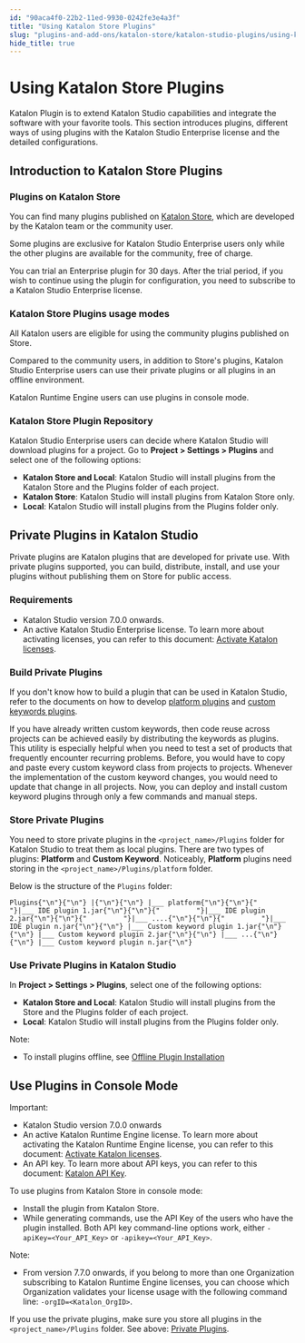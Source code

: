 ```yaml
---
id: "90aca4f0-22b2-11ed-9930-0242fe3e4a3f"
title: "Using Katalon Store Plugins"
slug: "plugins-and-add-ons/katalon-store/katalon-studio-plugins/using-katalon-store-plugins"
hide_title: true
---
```


# <a id="id" class="anchor_top_offset"/><a id="ariaid-title1" class="anchor_top_offset"/>Using <span xmlns="http://www.w3.org/1999/xhtml" className="ph">Katalon Store</span>  Plugins

<p xmlns="http://www.w3.org/1999/xhtml" className="p">Katalon Plugin is to extend Katalon Studio capabilities and   integrate the software with your favorite tools. This section   introduces plugins, different ways of using plugins with the   Katalon Studio Enterprise license and the detailed   configurations.</p> 

## <a id="id_1" class="anchor_top_offset"/>Introduction to <span xmlns="http://www.w3.org/1999/xhtml" className="ph">Katalon Store</span>  Plugins


### <a id="id_2" class="anchor_top_offset"/>Plugins on <span xmlns="http://www.w3.org/1999/xhtml" className="ph">Katalon Store</span> 

<p xmlns="http://www.w3.org/1999/xhtml" className="p">You can find many plugins published on <a className="xref j-external-link" href="https://store.katalon.com/" target="_blank"><span className="ph">Katalon Store</span></a>, which are   developed by the Katalon team or the community user.</p> 
<p xmlns="http://www.w3.org/1999/xhtml" className="p">Some plugins are exclusive for Katalon Studio Enterprise users   only while the other plugins are available for the community, free   of charge.</p> 
<p xmlns="http://www.w3.org/1999/xhtml" className="p">You can trial an Enterprise plugin for 30 days. After the trial   period, if you wish to continue using the plugin for configuration,   you need to subscribe to a Katalon Studio Enterprise license.</p> 

### <a id="id_3" class="anchor_top_offset"/><span xmlns="http://www.w3.org/1999/xhtml" className="ph">Katalon Store</span>  Plugins usage modes

<p xmlns="http://www.w3.org/1999/xhtml" className="p">All Katalon users are eligible for using the community plugins   published on Store.</p> 
<p xmlns="http://www.w3.org/1999/xhtml" className="p">Compared to the community users, in addition to Store's plugins,   Katalon Studio Enterprise users can use their private plugins or   all plugins in an offline environment.</p> 
<p xmlns="http://www.w3.org/1999/xhtml" className="p">Katalon Runtime Engine users can use plugins in console   mode.</p> 

### <a id="id_4" class="anchor_top_offset"/><span xmlns="http://www.w3.org/1999/xhtml" className="ph">Katalon Store</span>  Plugin Repository

<p xmlns="http://www.w3.org/1999/xhtml" className="p">Katalon Studio Enterprise users can decide where Katalon Studio   will download plugins for a project. Go to <strong className="ph b">Project &gt;     Settings &gt; Plugins</strong> and select one of the following   options:</p> 
<ul xmlns="http://www.w3.org/1999/xhtml" className="ul"><li className="li">     <strong className="ph b"><span className="ph">Katalon Store</span> and Local</strong>: Katalon Studio will     install plugins from the <span className="ph">Katalon Store</span> and the Plugins folder of each     project.</li><li className="li">     <strong className="ph b"><span className="ph">Katalon Store</span></strong>: Katalon Studio will install     plugins from <span className="ph">Katalon Store</span> only.</li><li className="li">     <strong className="ph b">Local</strong>: Katalon Studio will install plugins     from the Plugins folder only.</li></ul> 

## <a id="id_5" class="anchor_top_offset"/>Private Plugins in <span xmlns="http://www.w3.org/1999/xhtml" className="ph">Katalon Studio</span> 

<p xmlns="http://www.w3.org/1999/xhtml" className="p">Private plugins are Katalon plugins that are developed for   private use. With private plugins supported, you can build,   distribute, install, and use your plugins without publishing them   on Store for public access.</p> 

### Requirements

<ul xmlns="http://www.w3.org/1999/xhtml" className="ul"><li className="li"><span className="ph">Katalon Studio</span> version 7.0.0 onwards.</li><li className="li">An active Katalon Studio Enterprise license. To learn more     about activating licenses, you can refer to this document: <a className="xref" href="#">Activate       Katalon licenses</a>.</li></ul> 

### <a id="id_6" class="anchor_top_offset"/>Build Private Plugins

<p xmlns="http://www.w3.org/1999/xhtml" className="p">If you don't know how to build a plugin that can be used in   <span className="ph">Katalon Studio</span>,  refer to the documents on how to develop <a className="xref" href="/docs/plugins-and-add-ons/katalon-store/katalon-studio-plugins/create-your-first-katalon-studio-plugin">platform     plugins</a> and <a className="xref" href="/docs/plugins-and-add-ons/katalon-store/katalon-studio-plugins/how-to-develop-a-custom-keywords-plugin-in-katalon-studio">custom     keywords plugins</a>.</p> 
<p xmlns="http://www.w3.org/1999/xhtml" className="p">If you have already written custom keywords, then code reuse   across projects can be achieved easily by distributing the keywords   as plugins. This utility is especially helpful when you need to   test a set of products that frequently encounter recurring   problems. Before, you would have to copy and paste every custom   keyword class from projects to projects. Whenever the   implementation of the custom keyword changes, you would need to   update that change in all projects. Now, you can deploy and install   custom keyword plugins through only a few commands and manual   steps.</p> 

### <a id="id_7" class="anchor_top_offset"/>Store Private Plugins

<p xmlns="http://www.w3.org/1999/xhtml" className="p">You need to store private plugins in the   <code className="ph codeph">&lt;project_name&gt;/Plugins</code> folder for <span className="ph">Katalon Studio</span>   to treat them as local plugins. There are two types of plugins:   <strong className="ph b">Platform</strong> and <strong className="ph b">Custom Keyword</strong>.   Noticeably, <strong className="ph b">Platform</strong> plugins need storing in the   <code className="ph codeph">&lt;project_name&gt;/Plugins/platform</code> folder.</p> 
<p xmlns="http://www.w3.org/1999/xhtml" className="p">Below is the structure of the <code className="ph codeph">Plugins</code> folder:</p> 
<pre xmlns="http://www.w3.org/1999/xhtml" className="pre codeblock"><code>Plugins{"\n"}{"\n"} |{"\n"}{"\n"} |___ platform{"\n"}{"\n"}{"         "}|___ IDE plugin 1.jar{"\n"}{"\n"}{"         "}|___ IDE plugin 2.jar{"\n"}{"\n"}{"         "}|___ ....{"\n"}{"\n"}{"         "}|___ IDE plugin n.jar{"\n"}{"\n"} |___ Custom keyword plugin 1.jar{"\n"}{"\n"} |___ Custom keyword plugin 2.jar{"\n"}{"\n"} |___ ...{"\n"}{"\n"} |___ Custom keyword plugin n.jar{"\n"}</code></pre> 

### <a id="id_8" class="anchor_top_offset"/>Use Private Plugins in <span xmlns="http://www.w3.org/1999/xhtml" className="ph">Katalon Studio</span> 

<p xmlns="http://www.w3.org/1999/xhtml" className="p">In <strong className="ph b">Project &gt; Settings &gt; Plugins</strong>, select one of the following options:</p> 
<ul xmlns="http://www.w3.org/1999/xhtml" className="ul"><li className="li"> <strong className="ph b">Katalon Store and Local</strong>: <span className="ph">Katalon Studio</span> will install plugins from the Store and the Plugins folder of each project.</li><li className="li"> <strong className="ph b">Local</strong>: <span className="ph">Katalon Studio</span> will install plugins from the Plugins folder only.</li></ul> 
<div xmlns="http://www.w3.org/1999/xhtml" className="note note note_note"><span className="note__title">Note:</span> 
  <ul className="ul"><li className="li">To install plugins offline, see <a className="xref" href="/docs/plugins-and-add-ons/katalon-store/katalon-studio-plugins/installing-plugin-offline-in-katalon-studio">Offline Plugin Installation</a>
    </li></ul>
</div>

## <a id="id_9" class="anchor_top_offset"/>Use Plugins in Console Mode

<div xmlns="http://www.w3.org/1999/xhtml" className="note important note_important"><span className="note__title">Important:</span> 
  <ul className="ul"><li className="li"><span className="ph">Katalon Studio</span> version 7.0.0 onwards</li><li className="li">An active Katalon Runtime Engine license. To learn more about activating the Katalon Runtime Engine license, you can refer to this document: <a className="xref" href="#">Activate Katalon licenses</a>.</li><li className="li">An API key. To learn more about API keys, you can refer to this document: <a className="xref" href="/docs/administration/settings/katalon-api-key-in-katalon-testops">Katalon API Key</a>.</li></ul>
</div>
<p xmlns="http://www.w3.org/1999/xhtml" className="p">To use plugins from Katalon Store in console mode:</p> 
<ul xmlns="http://www.w3.org/1999/xhtml" className="ul"><li className="li">Install the plugin from Katalon Store.</li><li className="li">While generating commands, use the API Key of the users who have the plugin installed. Both API key command-line options work, either <code className="ph codeph">-apiKey=&lt;Your_API_Key&gt;</code> or <code className="ph codeph">-apikey=&lt;Your_API_Key&gt;</code>.</li></ul> 
<div xmlns="http://www.w3.org/1999/xhtml" className="note note note_note"><span className="note__title">Note:</span> 
  <ul className="ul"><li className="li">From version 7.7.0 onwards, if you belong to more than one Organization subscribing to Katalon Runtime Engine licenses, you can choose which Organization validates your license usage with the following command line: <code className="ph codeph">-orgID=&lt;Katalon_OrgID&gt;</code>.</li></ul>
</div>
<p xmlns="http://www.w3.org/1999/xhtml" className="p">If you use the private plugins, make sure you store all plugins in the <code className="ph codeph">&lt;project_name&gt;/Plugins</code> folder. See above: <a className="xref" href="/docs/plugins-and-add-ons/katalon-store/katalon-studio-plugins/using-katalon-store-plugins#id_5">Private Plugins</a>.</p> 

